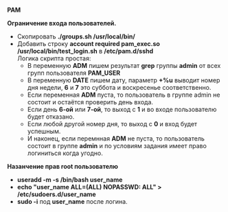 **PAM**  


**Ограничение входа пользователей.**

- Скопировать **./groups.sh /usr/local/bin/**
- Добавить строку **account required pam_exec.so /usr/local/bin/test_login.sh** в **/etc/pam.d/sshd**  
Логика скрипта простая: 
  - В переменную **ADM** пишем результат **grep** группы **admin** от всех групп пользователя **PAM_USER**
  - В переменную **DATE** пишем дату, параметр **+%u** выводит номер дня недели, **6** и **7** это суббота и воскресенье соответственно.
  - Если переменная **ADM** пуста, то пользователь в группе admin не состоит и остаётся проверить день входа.
  - Если день **6-ой** или **7-ой**, то выход с **1** и во входе пользователю будет отказано.
  - Если любой другой номер дня, то выход с **0** и вход будет успешным.
  - И наконец, если перемнная **ADM** не пуста, то пользователь состоит в группе **admin** и по условиям задания имеет право логиниться когда угодно.  

**Назанчение прав root пользователю**  

- **useradd -m -s /bin/bash user_name**
- **echo "user_name ALL=(ALL) NOPASSWD: ALL" > /etc/sudoers.d/user_name**
- **sudo -i** под **user_name** после логина.
